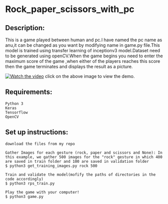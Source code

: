 
# Rock_paper_scissors_with_pc

## Description:

This is a game played between human and pc.I have named the pc name as anu,it can be changed as you want by modifying name in game.py file.This model is trained using transfer learning of inceptionv3 model.Dataset need to be generated using openCV.When the game begins you need to enter the maximum score of the game ,when either of the players reaches this score then the game terminates and displays the result as a picture. 

[![Watch the video](https://img.youtube.com/vi/3tZF0uq5HQs/maxresdefault.jpg)](https://youtu.be/3tZF0uq5HQs)
click on the above image to view the demo.

## Requirements:
```
Python 3
Keras
Tensorflow
OpenCV
```
## Set up instructions:
```
download the files from my repo
```
```
Gather Images for each gesture (rock, paper and scissors and None): In this example, we gather 500 images for the "rock" gesture in which 400 are saved in train folder and 100 are saved in validation folder
$ python3 get_training_images.py rock 500
```
```
Train and validate the model(mofify the paths of directories in the code accordingly)
$ python3 rps_train.py
```
```
Play the game with your computer!
$ python3 game.py
```
